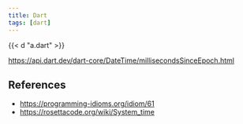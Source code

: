 ```yaml
---
title: Dart
tags: [dart]
---
```


{{< d "a.dart" >}}

<https://api.dart.dev/dart-core/DateTime/millisecondsSinceEpoch.html>

## References

- <https://programming-idioms.org/idiom/61>
- <https://rosettacode.org/wiki/System_time>
